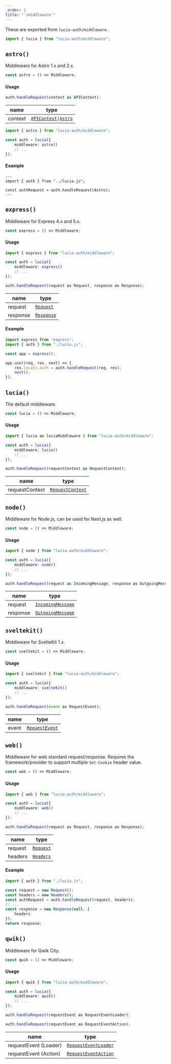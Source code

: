 ```yaml
---
_order: 1
title: "`/middleware`"
---
```


These are exported from `lucia-auth/middleware`.

```ts
import { lucia } from "lucia-auth/middleware";
```

## `astro()`

Middleware for Astro 1.x and 2.x.

```ts
const astro = () => Middleware;
```

#### Usage

```ts
auth.handleRequest(context as APIContext);
```

| name    | type                                                                                                                                                                  |
| ------- | --------------------------------------------------------------------------------------------------------------------------------------------------------------------- |
| context | [`APIContext`](https://docs.astro.build/en/reference/api-reference/#endpoint-context)`\|`[`Astro`](https://docs.astro.build/en/reference/api-reference/#astro-global) |

```ts
import { astro } from "lucia-auth/middleware";

const auth = lucia({
	middleware: astro()
	// ...
});
```

#### Example

```astro
---
import { auth } from "../lucia.js";

const authRequest = auth.handleRequest(Astro);
---
```

## `express()`

Middleware for Express 4.x and 5.x.

```ts
const express = () => Middleware;
```

#### Usage

```ts
import { express } from "lucia-auth/middleware";

const auth = lucia({
	middleware: express()
	// ...
});
```

```ts
auth.handleRequest(request as Request, response as Response);
```

| name     | type                                                   |
| -------- | ------------------------------------------------------ |
| request  | [`Request`](https://expressjs.com/en/4x/api.html#req)  |
| response | [`Response`](https://expressjs.com/en/4x/api.html#res) |

#### Example

```ts
import express from "express";
import { auth } from "./lucia.js";

const app = express();

app.use((req, res, next) => {
	res.locals.auth = auth.handleRequest(req, res);
	next();
});
```

## `lucia()`

The default middleware.

```ts
const lucia = () => Middleware;
```

#### Usage

```ts
import { lucia as luciaMiddleware } from "lucia-auth/middleware";

const auth = lucia({
	middleware: lucia()
	// ...
});
```

```ts
auth.handleRequest(requestContext as RequestContext);
```

| name           | type                                                           |
| -------------- | -------------------------------------------------------------- |
| requestContext | [`RequestContext`](/reference/lucia-auth/types#requestcontext) |

## `node()`

Middleware for Node.js, can be used for Next.js as well.

```ts
const node = () => Middleware;
```

#### Usage

```ts
import { node } from "lucia-auth/middleware";

const auth = lucia({
	middleware: node()
	// ...
});
```

```ts
auth.handleRequest(request as IncomingMessage, response as OutgoingMessage);
```

| name     | type                                                                            |
| -------- | ------------------------------------------------------------------------------- |
| request  | [`IncomingMessage`](https://nodejs.org/api/http.html#class-httpincomingmessage) |
| response | [`OutgoingMessage`](https://nodejs.org/api/http.html#class-httpoutgoingmessage) |

## `sveltekit()`

Middleware for SvelteKit 1.x.

```ts
const sveltekit = () => Middleware;
```

#### Usage

```ts
import { sveltekit } from "lucia-auth/middleware";

const auth = lucia({
	middleware: sveltekit()
	// ...
});
```

```ts
auth.handleRequest(event as RequestEvent);
```

| name  | type                                                                          |
| ----- | ----------------------------------------------------------------------------- |
| event | [`RequestEvent`](https://kit.svelte.dev/docs/types#public-types-requestevent) |

## `web()`

Middleware for web standard request/response. Requires the framework/provider to support multiple `Set-Cookie` header value.

```ts
const web = () => Middleware;
```

#### Usage

```ts
import { web } from "lucia-auth/middleware";

const auth = lucia({
	middleware: web()
	// ...
});
```

```ts
auth.handleRequest(request as Request, response as Response);
```

| name    | type                                                                                            |
| ------- | ----------------------------------------------------------------------------------------------- |
| request | [`Request`](https://www.google.com/search?client=safari&rls=en&q=mdn+request&ie=UTF-8&oe=UTF-8) |
| headers | [`Headers`](https://developer.mozilla.org/en-US/docs/Web/API/Headers)                           |

#### Example

```ts
import { auth } from "./lucia.js";

const request = new Request();
const headers = new Headers();
const authRequest = auth.handleRequest(request, headers);
// ...
const response = new Response(null, {
	headers
});
return response;
```

## `qwik()`

Middleware for Qwik City.

```ts
const qwik = () => Middleware;
```

#### Usage

```ts
import { qwik } from "lucia-auth/middleware";

const auth = lucia({
	middleware: qwik()
	// ...
});
```

```ts
auth.handleRequest(requestEvent as RequestEventLoader);
```

```ts
auth.handleRequest(requestEvent as RequestEventAction);
```

| name                  | type                                                                                   |
| --------------------- | -------------------------------------------------------------------------------------- |
| requestEvent (Loader) | [`RequestEventLoader`](https://qwik.builder.io/docs/route-loader/#requestevent)        |
| requestEvent (Action) | [`RequestEventAction`](https://qwik.builder.io/docs/action/#http-request-and-response) |
